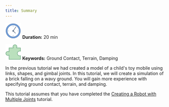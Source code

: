 ```yaml
---
title: Summary
---
```

 ![Duration](/img/clock-50.png) **Duration:** 20 min
 
 ![Keywords](/img/concept-50.png) **Keywords:** Ground Contact, Terrain, Damping

In the previous tutorial we had created a model of a child's toy mobile using links, shapes, and gimbal joints.
In this tutorial, we will create a simulation of a brick falling on a wavy ground.
You will gain more experience with specifying ground contact, terrain, and damping. 

This tutorial assumes that you have completed the [Creating a Robot with Multiple Joints](https://ihmcroboticsdocs.github.io/simulation-construction-set/docs/07-creating-robot-with-multiple-joints.html) tutorial.
